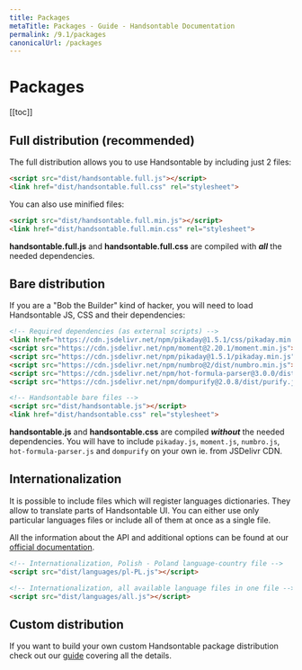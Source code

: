 ```yaml
---
title: Packages
metaTitle: Packages - Guide - Handsontable Documentation
permalink: /9.1/packages
canonicalUrl: /packages
---
```


# Packages

[[toc]]

## Full distribution (recommended)

The full distribution allows you to use Handsontable by including just 2 files:
```html
<script src="dist/handsontable.full.js"></script>
<link href="dist/handsontable.full.css" rel="stylesheet">
```
You can also use minified files:  
```html
<script src="dist/handsontable.full.min.js"></script>
<link href="dist/handsontable.full.min.css" rel="stylesheet">
```

**handsontable.full.js** and **handsontable.full.css** are compiled with ___all___ the needed dependencies.

## Bare distribution

If you are a "Bob the Builder" kind of hacker, you will need to load Handsontable JS, CSS and their dependencies:
```html
<!-- Required dependencies (as external scripts) -->
<link href="https://cdn.jsdelivr.net/npm/pikaday@1.5.1/css/pikaday.min.css" rel="stylesheet">
<script src="https://cdn.jsdelivr.net/npm/moment@2.20.1/moment.min.js"></script>
<script src="https://cdn.jsdelivr.net/npm/pikaday@1.5.1/pikaday.min.js"></script>
<script src="https://cdn.jsdelivr.net/npm/numbro@2/dist/numbro.min.js"></script>
<script src="https://cdn.jsdelivr.net/npm/hot-formula-parser@3.0.0/dist/formula-parser.min.js"></script>
<script src="https://cdn.jsdelivr.net/npm/dompurify@2.0.8/dist/purify.js"></script>

<!-- Handsontable bare files -->
<script src="dist/handsontable.js"></script>
<link href="dist/handsontable.css" rel="stylesheet">
```

**handsontable.js** and **handsontable.css** are compiled ___without___ the needed dependencies. You will have to include `pikaday.js`, `moment.js`, `numbro.js`, `hot-formula-parser.js` and `dompurify` on your own ie. from JSDelivr CDN.

## Internationalization
It is possible to include files which will register languages dictionaries. They allow to translate parts of Handsontable UI. You can either use only particular languages files or include all of them at once as a single file.

All the information about the API and additional options can be found at our [official documentation](@/guides/internationalization/internationalization-i18n.md).

```html
<!-- Internationalization, Polish - Poland language-country file -->
<script src="dist/languages/pl-PL.js"></script>

<!-- Internationalization, all available language files in one file -->
<script src="dist/languages/all.js"></script>
```

## Custom distribution

If you want to build your own custom Handsontable package distribution check out our [guide](@/guides/building-and-testing/building.md) covering all the details.
